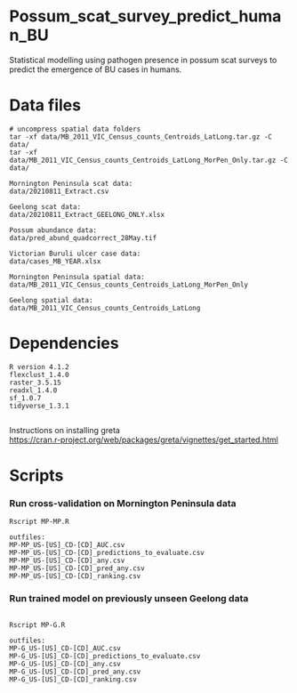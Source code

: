 # Possum_scat_survey_predict_human_BU
Statistical modelling using pathogen presence in possum scat surveys to predict the emergence of BU cases in humans.
  
# Data files
```  
# uncompress spatial data folders   
tar -xf data/MB_2011_VIC_Census_counts_Centroids_LatLong.tar.gz -C data/  
tar -xf data/MB_2011_VIC_Census_counts_Centroids_LatLong_MorPen_Only.tar.gz -C data/  
```
  
```  
Mornington Peninsula scat data:  
data/20210811_Extract.csv  
  
Geelong scat data:  
data/20210811_Extract_GEELONG_ONLY.xlsx  
  
Possum abundance data:  
data/pred_abund_quadcorrect_28May.tif  
  
Victorian Buruli ulcer case data:  
data/cases_MB_YEAR.xlsx  
  
Mornington Peninsula spatial data:  
data/MB_2011_VIC_Census_counts_Centroids_LatLong_MorPen_Only  
  
Geelong spatial data:  
data/MB_2011_VIC_Census_counts_Centroids_LatLong  

```

# Dependencies  
  
```  
R version 4.1.2   
flexclust_1.4.0
raster_3.5.15
readxl_1.4.0
sf_1.0.7
tidyverse_1.3.1
 
```  
  
Instructions on installing greta  
https://cran.r-project.org/web/packages/greta/vignettes/get_started.html  
  
# Scripts

### Run cross-validation on Mornington Peninsula data
```  
Rscript MP-MP.R  

outfiles:
MP-MP_US-[US]_CD-[CD]_AUC.csv  
MP-MP_US-[US]_CD-[CD]_predictions_to_evaluate.csv  
MP-MP_US-[US]_CD-[CD]_any.csv  
MP-MP_US-[US]_CD-[CD]_pred_any.csv  
MP-MP_US-[US]_CD-[CD]_ranking.csv  
```  

### Run trained model on previously unseen Geelong data
```  

Rscript MP-G.R  
  
outfiles:  
MP-G_US-[US]_CD-[CD]_AUC.csv  
MP-G_US-[US]_CD-[CD]_predictions_to_evaluate.csv  
MP-G_US-[US]_CD-[CD]_any.csv  
MP-G_US-[US]_CD-[CD]_pred_any.csv  
MP-G_US-[US]_CD-[CD]_ranking.csv  
```  


